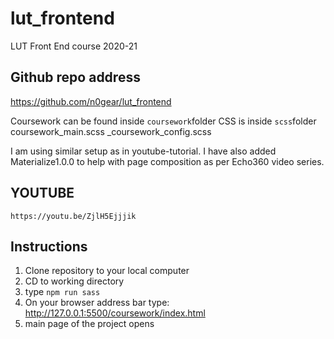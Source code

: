 # lut_frontend
LUT Front End course 2020-21

## Github repo address
https://github.com/n0gear/lut_frontend

Coursework can be found inside `coursework`folder
CSS is inside `scss`folder
	coursework_main.scss
	_coursework_config.scss

I am using similar setup as in youtube-tutorial. I have also added Materialize1.0.0 to help with page 
composition as per Echo360 video series.

## YOUTUBE

`https://youtu.be/ZjlH5Ejjjik`

## Instructions

1. Clone repository to your local computer
2. CD to working directory
3. type `npm run sass`
4. On your browser address bar type: http://127.0.0.1:5500/coursework/index.html
  1.  main page of the project opens
